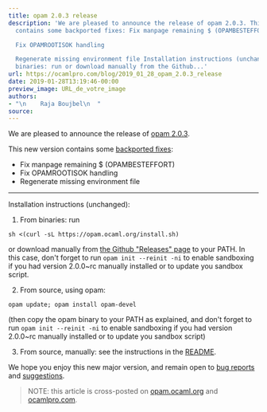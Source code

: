 ```yaml
---
title: opam 2.0.3 release
description: 'We are pleased to announce the release of opam 2.0.3. This new version
  contains some backported fixes: Fix manpage remaining $ (OPAMBESTEFFORT)

  Fix OPAMROOTISOK handling

  Regenerate missing environment file Installation instructions (unchanged): From
  binaries: run or download manually from the Github...'
url: https://ocamlpro.com/blog/2019_01_28_opam_2.0.3_release
date: 2019-01-28T13:19:46-00:00
preview_image: URL_de_votre_image
authors:
- "\n    Raja Boujbel\n  "
source:
---
```


<p>We are pleased to announce the release of <a href="https://github.com/ocaml/opam/releases/tag/2.0.3">opam 2.0.3</a>.</p>
<p>This new version contains some <a href="https://github.com/ocaml/opam/pull/3715">backported fixes</a>:</p>
<ul>
<li>Fix manpage remaining $ (OPAMBESTEFFORT)
</li>
<li>Fix OPAMROOTISOK handling
</li>
<li>Regenerate missing environment file
</li>
</ul>
<hr/>
<p>Installation instructions (unchanged):</p>
<ol>
<li>From binaries: run
</li>
</ol>
<pre><code class="language-shell-session">sh &lt;(curl -sL https://opam.ocaml.org/install.sh)
</code></pre>
<p>or download manually from <a href="https://github.com/ocaml/opam/releases/tag/2.0.3">the Github &quot;Releases&quot; page</a> to your PATH. In this case, don't forget to run <code>opam init --reinit -ni</code> to enable sandboxing if you had version 2.0.0~rc manually installed or to update you sandbox script.</p>
<ol start="2">
<li>From source, using opam:
</li>
</ol>
<pre><code class="language-shell-session">opam update; opam install opam-devel
</code></pre>
<p>(then copy the opam binary to your PATH as explained, and don't forget to run <code>opam init --reinit -ni</code> to enable sandboxing if you had version 2.0.0~rc manually installed or to update you sandbox script)</p>
<ol start="3">
<li>From source, manually: see the instructions in the <a href="https://github.com/ocaml/opam/tree/2.0.3#compiling-this-repo">README</a>.
</li>
</ol>
<p>We hope you enjoy this new major version, and remain open to <a href="https://github.com/ocaml/opam/issues">bug reports</a> and <a href="https://github.com/ocaml/opam/issues">suggestions</a>.</p>
<blockquote>
<p>NOTE: this article is cross-posted on <a href="https://opam.ocaml.org/blog/">opam.ocaml.org</a> and <a href="https://ocamlpro.com/blog">ocamlpro.com</a>.</p>
</blockquote>

